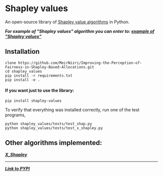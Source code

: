 # Shapley values

An open-source library of [Shapley value algorithms](https://en.wikipedia.org/wiki/Shapley_value) in Python.

***For example of "Shapley values" algorithm you can enter to: [example of "Shapley values"](http://shapleyvalue.com/)***

## Installation

    clone https://github.com/MeirNizri/Improving-the-Perception-of-Fairness-in-Shapley-Based-Allocations.git
    cd shapley_values
    pip install -r requirements.txt
    pip install -e .


#### If you want just to use the library:
    pip install shapley-values


To verify that everything was installed correctly, run one of the test programs,

    python shapley_values/tests/test_shap.py
    python shapley_values/tests/test_x_shapley.py


## Other algorithms implemented:
  ***[X_Shapley](https://www.aaai.org/AAAI22Papers/SA-00194-NizriM.pdf)***

***
 
 
 ***[Link to PYPI](https://pypi.org/project/shapley-values/)***


